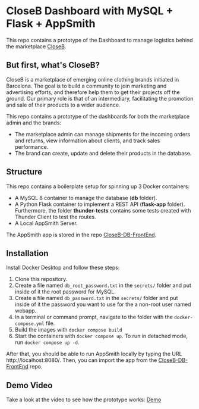 # CloseB Dashboard with MySQL + Flask + AppSmith

This repo contains a prototype of the Dashboard to manage logistics behind the marketplace [CloseB](https://closeb.net/).

## But first, what's CloseB?

CloseB is a marketplace of emerging online clothing brands initiated in Barcelona. The goal is to build a community to join marketing and advertising efforts, and therefore help them to get their projects off the ground. Our primary role is that of an intermediary, facilitating the promotion and sale of their products to a wider audience.

This repo contains a prototype of the dashboards for both the marketplace admin and the brands:

* The marketplace admin can manage shipments for the incoming orders and returns, view information about clients, and track sales performance.
* The brand can create, update and delete their products in the database.

## Structure

This repo contains a boilerplate setup for spinning up 3 Docker containers: 

* A MySQL 8 container to manage the database (**db** folder).
* A Python Flask container to implement a REST API (**flask-app** folder). Furthermore, the folder **thunder-tests** contains some tests created with Thunder Client to test the routes.
* A Local AppSmith Server.

The AppSmith app is stored in the repo [CloseB-DB-FrontEnd](https://github.com/MiquelAlberti2/CloseB-DB-FrontEnd).

## Installation

Install Docker Desktop and follow these steps:

1. Clone this repository.  
2. Create a file named `db_root_password.txt` in the `secrets/` folder and put inside of it the root password for MySQL. 
3. Create a file named `db_password.txt` in the `secrets/` folder and put inside of it the password you want to use for the a non-root user named webapp. 
4. In a terminal or command prompt, navigate to the folder with the `docker-compose.yml` file.  
5. Build the images with `docker compose build`
6. Start the containers with `docker compose up`.  To run in detached mode, run `docker compose up -d`. 

After that, you should be able to run AppSmith locally by typing the URL http://localhost:8080/. Then, you can import the app from the [CloseB-DB-FrontEnd](https://github.com/MiquelAlberti2/CloseB-DB-FrontEnd) repo.

## Demo Video

Take a look at the video to see how the prototype works: [Demo](https://youtu.be/1YM_UwnCudE)



